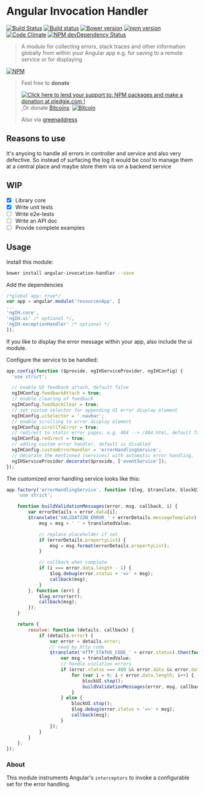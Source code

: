 # Angular Invocation Handler

[![Build Status](https://travis-ci.org/hypery2k/angular-invocation-handler.svg?branch=master)](https://travis-ci.org/hypery2k/angular-invocation-handler)
[![Build status](https://ci.appveyor.com/api/projects/status/qbdypq5n7p4x3i78?svg=true)](https://ci.appveyor.com/project/hypery2k/angular-invocation-handler) [![Bower version](https://badge.fury.io/bo/angular-invocation-handler.svg)](http://badge.fury.io/bo/angular-invocation-handler) [![npm version](https://badge.fury.io/js/angular-invocation-handler.svg)](http://badge.fury.io/js/angular-invocation-handler)
 [![Code Climate](https://codeclimate.com/github/hypery2k/angular-invocation-handler/badges/gpa.svg)](https://codeclimate.com/github/hypery2k/angular-invocation-handler) [![ NPM devDependency Status](https://david-dm.org/hypery2k/angular-invocation-handler/dev-status.svg)](https://david-dm.org/hypery2k/angular-invocation-handler#info=devDependencies)

> A module for collecting errors, stack traces and other information globally from within your Angular app
> e.g. for saving to a remote service or for displaying


[![NPM](https://nodei.co/npm/angular-invocation-handler.png?downloads=true&downloadRank=true&stars=true)](https://nodei.co/npm/angular-invocation-handler/)
 
> Feel free to **donate**
> 
> <a href='https://pledgie.com/campaigns/31915'><img alt='Click here to lend your support to: NPM packages and make a donation at pledgie.com !' src='https://pledgie.com/campaigns/31915.png?skin_name=chrome' border='0' ></a>
> <a target="_blank" href="https://www.paypal.com/cgi-bin/webscr?cmd=_s-xclick&hosted_button_id=JYG6LVEHB59TL">
> <img alt="" border="0" src="https://www.paypalobjects.com/de_DE/DE/i/btn/btn_donateCC_LG.gif"/>
> </img></a>
> Or donate [Bitcoins](bitcoin:3NKtxw1SRYgess5ev4Ri54GekoAgkR213D):
> [![Bitcoin](https://martinreinhardt-online.de/bitcoin.png)](bitcoin:3NKtxw1SRYgess5ev4Ri54GekoAgkR213D)
> 
> Also via [greenaddress](https://greenaddress.it/pay/GA3ZPfh7As3Gc2oP6pQ1njxMij88u/)

## Reasons to use
It's anyoing to handle all errors in controller and service and also very defective.
So instead of surfacing the log it would be cool to manage them at a central place and maybe store them via on a backend service

## WIP
- [x] Library core
- [x] Write unit tests
- [ ] Write e2e-tests
- [ ] Write an API doc
- [ ] Provide complete examples

## Usage

Install this module:

```bash
bower install angular-invocation-handler --save
```

Add the dependencies

```javascript
/*global app: true*/
var app = angular.module('resourcesApp', [
...
'ngIH.core',
'ngIH.ui' /* optional */,
'ngIH.exceptionHandler' /* optional */
]);
```

If you like to display the error message within your app, also include the ui module.

Configure the service to be handled:

```javascript
app.config(function ($provide, ngIHServiceProvider, ngIHConfig) {
  'use strict';

  // enable UI feedback attach, default false
  ngIHConfig.feedbackAttach = true;
  // enable clearing of feedback
  ngIHConfig.feedbackClear = true;
  // set custom selector for appending UI error display element
  ngIHConfig.uiSelector = '.navbar';
  // enable scrolling to error display element
  ngIHConfig.scrollToError = true;
  // redirect to static error pages, e.g. 404 --> /404.html, default false
  ngIHConfig.redirect = true;
  // adding custom error handler, default is disabled
  ngIHConfig.customErrorHandler = 'errorHandlingService';
  // decorate the mentioned [services] with automatic error handling.
  ngIHServiceProvider.decorate($provide, ['eventService']);
});

```

The customized error handling service looks like this:

```javascript
app.factory('errorHandlingService', function ($log, $translate, blockUI) {
    'use strict';

    function buildValidationMessages(error, msg, callback, i) {
        var errorDetails = error.data[i];
        $translate('VALIDATION_ERROR_' + errorDetails.messageTemplate).then(function (translatedValue) {
            msg = msg + ' ' + translatedValue;

            // replace placeholder if set
            if (errorDetails.propertyList) {
                msg = msg.format(errorDetails.propertyList);
            }

            // callback when complete
            if (i === error.data.length - 1) {
                $log.debug(error.status + '=>' + msg);
                callback(msg);
            }
        }, function (err) {
            $log.error(err);
            callback(msg);
        });
    }

    return {
        resolve: function (details, callback) {
            if (details.error) {
                var error = details.error;
                // read by http code
                $translate('HTTP_STATUS_CODE_' + error.status).then(function (translatedValue) {
                    var msg = translatedValue;
                    // handle violation errors
                    if (error.status === 400 && error.data && error.data.length) {
                        for (var i = 0; i < error.data.length; i++) {
                            blockUI.stop();
                            buildValidationMessages(error, msg, callback, i);
                        }
                    } else {
                        blockUI.stop();
                        $log.debug(error.status + '=>' + msg);
                        callback(msg);
                    }
                });
            }
        }
    };
});
```

### About

This module instruments Angular's `interceptors` to invoke a configurable set for the error handling.
